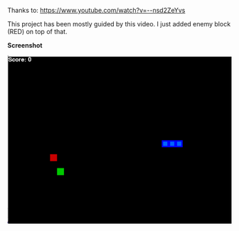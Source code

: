 Thanks to: https://www.youtube.com/watch?v=--nsd2ZeYvs

This project has been mostly guided by this video. I just added enemy block (RED) on top of that.

**Screenshot**

![Escape](snake.png)
